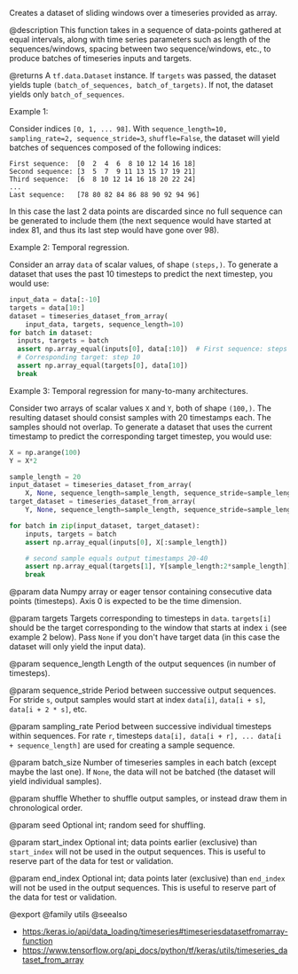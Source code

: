 Creates a dataset of sliding windows over a timeseries provided as array.

@description
This function takes in a sequence of data-points gathered at
equal intervals, along with time series parameters such as
length of the sequences/windows, spacing between two sequence/windows, etc.,
to produce batches of timeseries inputs and targets.

@returns
A `tf.data.Dataset` instance. If `targets` was passed, the dataset yields
tuple `(batch_of_sequences, batch_of_targets)`. If not, the dataset yields
only `batch_of_sequences`.

Example 1:

Consider indices `[0, 1, ... 98]`.
With `sequence_length=10,  sampling_rate=2, sequence_stride=3`,
`shuffle=False`, the dataset will yield batches of sequences
composed of the following indices:

```
First sequence:  [0  2  4  6  8 10 12 14 16 18]
Second sequence: [3  5  7  9 11 13 15 17 19 21]
Third sequence:  [6  8 10 12 14 16 18 20 22 24]
...
Last sequence:   [78 80 82 84 86 88 90 92 94 96]
```

In this case the last 2 data points are discarded since no full sequence
can be generated to include them (the next sequence would have started
at index 81, and thus its last step would have gone over 98).

Example 2: Temporal regression.

Consider an array `data` of scalar values, of shape `(steps,)`.
To generate a dataset that uses the past 10
timesteps to predict the next timestep, you would use:

```python
input_data = data[:-10]
targets = data[10:]
dataset = timeseries_dataset_from_array(
    input_data, targets, sequence_length=10)
for batch in dataset:
  inputs, targets = batch
  assert np.array_equal(inputs[0], data[:10])  # First sequence: steps [0-9]
  # Corresponding target: step 10
  assert np.array_equal(targets[0], data[10])
  break
```

Example 3: Temporal regression for many-to-many architectures.

Consider two arrays of scalar values `X` and `Y`,
both of shape `(100,)`. The resulting dataset should consist samples with
20 timestamps each. The samples should not overlap.
To generate a dataset that uses the current timestamp
to predict the corresponding target timestep, you would use:

```python
X = np.arange(100)
Y = X*2

sample_length = 20
input_dataset = timeseries_dataset_from_array(
    X, None, sequence_length=sample_length, sequence_stride=sample_length)
target_dataset = timeseries_dataset_from_array(
    Y, None, sequence_length=sample_length, sequence_stride=sample_length)

for batch in zip(input_dataset, target_dataset):
    inputs, targets = batch
    assert np.array_equal(inputs[0], X[:sample_length])

    # second sample equals output timestamps 20-40
    assert np.array_equal(targets[1], Y[sample_length:2*sample_length])
    break
```

@param data
Numpy array or eager tensor
containing consecutive data points (timesteps).
Axis 0 is expected to be the time dimension.

@param targets
Targets corresponding to timesteps in `data`.
`targets[i]` should be the target
corresponding to the window that starts at index `i`
(see example 2 below).
Pass `None` if you don't have target data (in this case the dataset
will only yield the input data).

@param sequence_length
Length of the output sequences
(in number of timesteps).

@param sequence_stride
Period between successive output sequences.
For stride `s`, output samples would
start at index `data[i]`, `data[i + s]`, `data[i + 2 * s]`, etc.

@param sampling_rate
Period between successive individual timesteps
within sequences. For rate `r`, timesteps
`data[i], data[i + r], ... data[i + sequence_length]`
are used for creating a sample sequence.

@param batch_size
Number of timeseries samples in each batch
(except maybe the last one). If `None`, the data will not be batched
(the dataset will yield individual samples).

@param shuffle
Whether to shuffle output samples,
or instead draw them in chronological order.

@param seed
Optional int; random seed for shuffling.

@param start_index
Optional int; data points earlier (exclusive)
than `start_index` will not be used
in the output sequences. This is useful to reserve part of the
data for test or validation.

@param end_index
Optional int; data points later (exclusive) than `end_index`
will not be used in the output sequences.
This is useful to reserve part of the data for test or validation.

@export
@family utils
@seealso
+ <https:/keras.io/api/data_loading/timeseries#timeseriesdatasetfromarray-function>
+ <https://www.tensorflow.org/api_docs/python/tf/keras/utils/timeseries_dataset_from_array>
